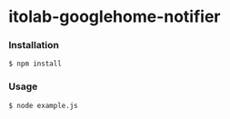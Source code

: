 # itolab-googlehome-notifier

### Installation
```
$ npm install
```

### Usage
```
$ node example.js
```